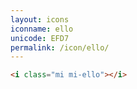 ```yaml
---
layout: icons
iconname: ello
unicode: EFD7
permalink: /icon/ello/
---
```


``` html
<i class="mi mi-ello"></i>
```
